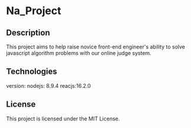 # Na_Project


## Description

This project aims to help raise novice front-end engineer's ability to solve javascript algorithm problems with our online judge system.

<!-- Our front end was implemented using react along with redux. -->

## Technologies
version:
         nodejs: 8.9.4
         reacjs:16.2.0

## License

This project is licensed under the MIT License.

